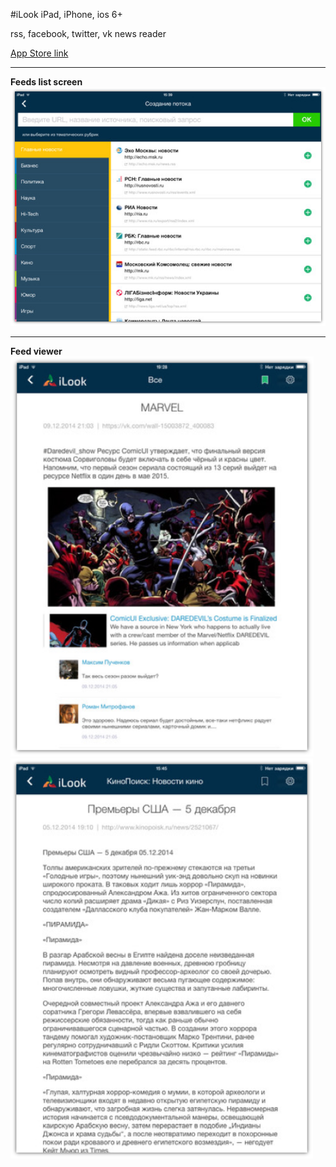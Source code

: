 #iLook
iPad, iPhone, ios 6+

rss, facebook, twitter, vk news reader

[App Store link](https://itunes.apple.com/app/id885097687)  

---
**Feeds list screen**  
<img src="screenshots/1.png" width="640">  

--- 
**Feed viewer**  
<img src="screenshots/2.png" height="640">  
<img src="screenshots/3.png" height="640">  
